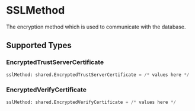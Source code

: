 # SSLMethod

The encryption method which is used to communicate with the database.


## Supported Types

### EncryptedTrustServerCertificate

```python
sslMethod: shared.EncryptedTrustServerCertificate = /* values here */
```

### EncryptedVerifyCertificate

```python
sslMethod: shared.EncryptedVerifyCertificate = /* values here */
```

